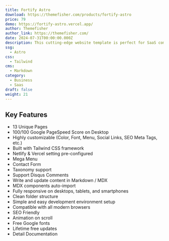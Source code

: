 ```yaml
---
title: Fortify Astro
download: https://themefisher.com/products/fortify-astro
price: 79
demo: https://fortify-astro.vercel.app/
author: Themefisher
author_link: https://themefisher.com/
date: 2024-07-31T00:00:00.000Z
description: This cutting-edge website template is perfect for SaaS companies, startups, and agencies looking to build high-performing websites that impress.
ssg:
  - Astro
css:
  - Tailwind
cms:
  - Markdown
category:
  - Business
  - Saas
draft: false
weight: 21
---
```


## Key Features

- 13 Unique Pages
- 100/100 Google PageSpeed Score on Desktop
- Highly customizable (Color, Font, Menu, Social Links, SEO Meta Tags,   etc.)
- Built with Tailwind CSS framework
- Netlify & Vercel setting pre-configured
- Mega Menu
- Contact Form
- Taxonomy support
- Support Disqus Comments
- Write and update content in Markdown / MDX
- MDX components auto-import
- Fully responsive on desktops, tablets, and smartphones
- Clean folder structure
- Simple and easy development environment setup
- Compatible with all modern browsers
- SEO Friendly
- Animation on scroll
- Free Google fonts
- Lifetime free updates
- Detail Documentation


